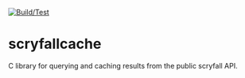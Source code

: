 [![Build/Test](https://github.com/demogorgon1/scryfallcache/actions/workflows/cmake.yml/badge.svg)](https://github.com/demogorgon1/scryfallcache/actions/workflows/cmake.yml)

# scryfallcache
C library for querying and caching results from the public scryfall API.
